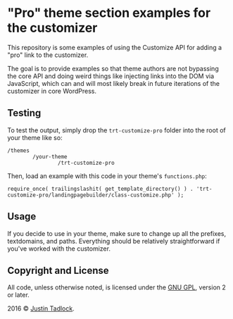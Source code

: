 # "Pro" theme section examples for the customizer

This repository is some examples of using the Customize API for adding a "pro" link to the customizer.  

The goal is to provide examples so that theme authors are not bypassing the core API and doing weird things like injecting links into the DOM via JavaScript, which can and will most likely break in future iterations of the customizer in core WordPress.

## Testing

To test the output, simply drop the `trt-customize-pro` folder into the root of your theme like so:

```
/themes
        /your-theme
                /trt-customize-pro
```

Then, load an example with this code in your theme's `functions.php`:

```
require_once( trailingslashit( get_template_directory() ) . 'trt-customize-pro/landingpagebuilder/class-customize.php' );
```

## Usage

If you decide to use in your theme, make sure to change up all the prefixes, textdomains, and paths.  Everything should be relatively straightforward if you've worked with the customizer.

## Copyright and License

All code, unless otherwise noted, is licensed under the [GNU GPL](http://www.gnu.org/licenses/old-licenses/gpl-2.0.html), version 2 or later.

2016 &copy; [Justin Tadlock](http://justintadlock.com).
